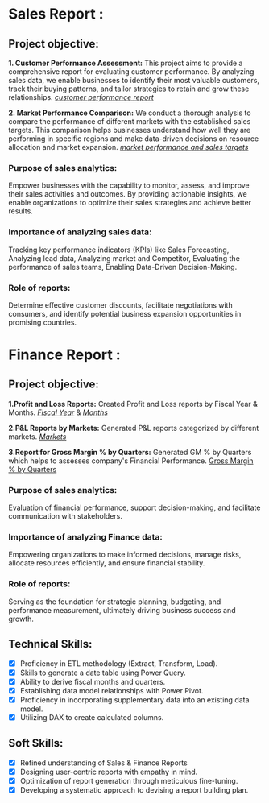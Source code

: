 # Sales Report :


 ## **Project objective:** 

  **1. Customer Performance Assessment:** This project aims to provide a comprehensive report for evaluating customer performance. By analyzing sales data, we enable businesses to identify their most valuable customers, track their buying patterns, and tailor strategies to retain and grow these relationships.
_[customer performance report](https://github.com/kavyabade/Excel_Sales_and_Finance_Analytics/blob/main/Sales_Analytics_Reports.pdf)_ 

  **2. Market Performance Comparison:**  We conduct a thorough analysis to compare the performance of different markets with the established sales targets. This comparison helps businesses understand how well they are performing in specific regions and make data-driven decisions on resource allocation and market expansion.
  _[market performance and sales targets](https://github.com/kavyabade/Excel_Sales_and_Finance_Analytics/blob/main/Sales_Analytics_Reports.pdf)_

### **Purpose of sales analytics:**
  Empower businesses with the capability to monitor, assess, and improve their sales activities and outcomes. By providing actionable insights, we enable organizations to optimize their sales strategies and achieve better results.

### **Importance of analyzing sales data:**
  Tracking key performance indicators (KPIs) like Sales Forecasting, Analyzing lead data, Analyzing market and Competitor, Evaluating the performance of sales teams, Enabling Data-Driven Decision-Making.

### **Role of reports:** 
  Determine effective customer discounts, facilitate negotiations with consumers, and identify potential business expansion opportunities in promising countries.


# Finance Report :

## **Project objective:** 

  **1.Profit and Loss Reports:** Created Profit and Loss reports by Fiscal Year & Months. _[Fiscal Year](https://github.com/kavyabade/Excel_Sales_and_Finance_Analytics/blob/main/P%20%26%20L%20by%20Fiscal%20Years.pdf)_ & _[Months](https://github.com/kavyabade/Excel_Sales_and_Finance_Analytics/blob/main/P%20%26%20L%20by%20Fiscal%20Months.pdf)_ 

  **2.P&L Reports by Markets:** Generated P&L reports categorized by different markets. _[Markets](https://github.com/kavyabade/Excel_Sales_and_Finance_Analytics/blob/main/P%20%26%20L%20by%20Markets.pdf)_
  
  **3.Report for Gross Margin % by Quarters:** Generated GM % by Quarters which helps to assesses company's Financial Performance. [Gross Margin % by Quarters](https://github.com/kavyabade/Excel_Sales_and_Finance_Analytics/blob/main/Gross%20Margin%20%25%20by%20Quarters.pdf)

### **Purpose of sales analytics:**
   Evaluation of financial performance, support decision-making, and facilitate communication with stakeholders.

### **Importance of analyzing Finance data:**
   Empowering organizations to make informed decisions, manage risks, allocate resources efficiently, and ensure financial stability.

### **Role of reports:**
   Serving as the foundation for strategic planning, budgeting, and performance measurement, ultimately driving business success and growth.


## Technical Skills:
- [x]	Proficiency in ETL methodology (Extract, Transform, Load).
- [x]	Skills to generate a date table using Power Query.
- [x]	Ability to derive fiscal months and quarters.
- [x]	Establishing data model relationships with Power Pivot.
- [x]	Proficiency in incorporating supplementary data into an existing data model.
- [x]	Utilizing DAX to create calculated columns.

## Soft Skills:
- [x]	Refined understanding of Sales & Finance Reports
- [x]	Designing user-centric reports with empathy in mind.
- [x]	Optimization of report generation through meticulous fine-tuning.
- [x]	Developing a systematic approach to devising a report building plan.

